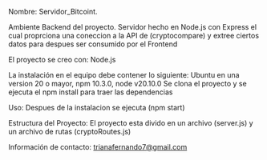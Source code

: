 Nombre:
Servidor_Bitcoint.

Ambiente Backend del proyecto.
Servidor hecho en Node.js con Express el cual proprciona una coneccion a la API de (cryptocompare) y extree ciertos datos para despues ser consumido por el Frontend 

El proyecto se creo con:
Node.js

La instalación en el equipo debe contener lo siguiente:
Ubuntu en una version 20 o mayor, npm 10.3.0, node v20.10.0
Se clona el proyecto y se ejecuta el npm install para traer las dependencias

Uso:
Despues de la instalacion se ejecuta (npm start)


Estructura del Proyecto:
El proyecto esta divido en un archivo (server.js) y un archivo de rutas (cryptoRoutes.js) 


Información de contacto:
trianafernando7@gmail.com

